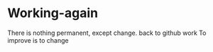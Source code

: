 # Working-again

There is nothing permanent, except change.
back to github work
To improve is to change
